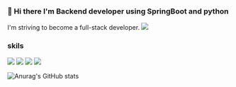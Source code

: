 ### 👋 Hi there I'm Backend developer using SpringBoot and python
I'm striving to become a full-stack developer.
<img src="https://img.shields.io/badge/diqzkvhfpqj@gmail.com-EA4335?style=flat-square&logo=gmail&logoColor=white"/>




### skils
<img src="https://img.shields.io/badge/SpringBoot-6DB33F?style=flat-square&logo=SpringBoot&logoColor=white"/>
<img src="https://img.shields.io/badge/react-61DAFB?style=flat-square&logo=react&logoColor=white"/>
<img src="https://img.shields.io/badge/java-007396?style=flat-square&logo=java&logoColor=white"/>
<img src="https://img.shields.io/badge/python-3776AB?style=flat-square&logo=python&logoColor=white"/>

![Anurag's GitHub stats](https://github-readme-stats.vercel.app/api?username=Park-HyoungJoon&show_icons=true&theme=radical)
